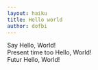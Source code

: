 ```yaml
---
layout: haiku
title: Hello world
author: dofbi
---
```


Say Hello, World!<br>
Present time too Hello, World!<br>
Futur Hello, World!<br>
